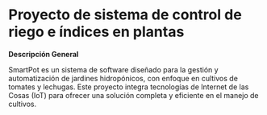 # Proyecto de sistema de control de riego e índices en plantas

**Descripción General**

SmartPot es un  sistema de software diseñado para la gestión y automatización de jardines hidropónicos, con enfoque en cultivos de tomates y lechugas. Este proyecto integra tecnologías de Internet de las Cosas (IoT) para ofrecer una solución completa y eficiente en el manejo de cultivos.
